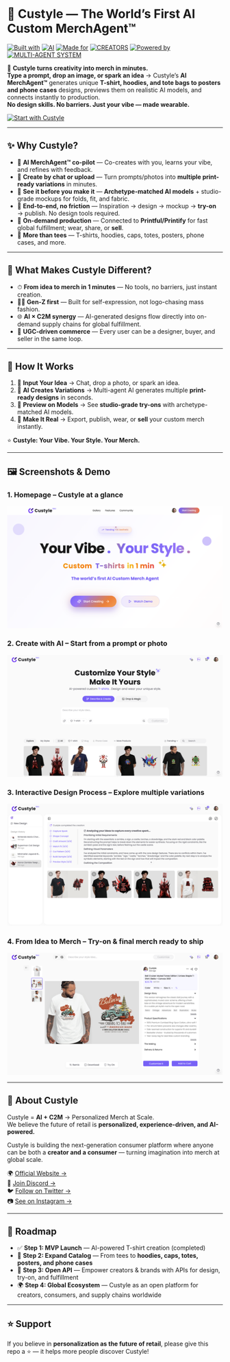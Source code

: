 # 👕 Custyle — The World’s First AI Custom MerchAgent™


[![Built with](https://img.shields.io/badge/Built%20with-444444?style=for-the-badge)](https://custyle.ai)
[![AI](https://img.shields.io/badge/AI-7B61FF?style=for-the-badge&logo=openai&logoColor=ffffff)](https://custyle.ai)
[![Made for](https://img.shields.io/badge/Made%20for-444444?style=for-the-badge)](https://custyle.ai)
[![CREATORS](https://img.shields.io/badge/CREATORS-FF7A45?style=for-the-badge&logo=sparkfun&logoColor=ffffff)](https://custyle.ai)
[![Powered by](https://img.shields.io/badge/Powered%20by-444444?style=for-the-badge)](https://custyle.ai)
[![MULTI-AGENT SYSTEM](https://img.shields.io/badge/MULTI--AGENT%20SYSTEM-06B6D4?style=for-the-badge&logo=protocols-dot-io&logoColor=ffffff)](https://custyle.ai)


🚀 **Custyle turns creativity into merch in minutes.**  
**Type a prompt, drop an image, or spark an idea** → Custyle’s **AI MerchAgent™** generates unique **T-shirt, hoodies, and tote bags to posters and phone cases** designs, previews them on realistic AI models, and connects instantly to production.  
**No design skills. No barriers. Just your vibe — made wearable.**  

[![Start with Custyle](https://img.shields.io/badge/START%20WITH%20CUSTYLE-0A66C2?style=for-the-badge&logo=github&logoColor=ffffff)](https://custyle.ai)


---

## ✨ Why Custyle?

- 🧠 **AI MerchAgent™ co-pilot** — Co-creates with you, learns your vibe, and refines with feedback.
- 💬 **Create by chat or upload** — Turn prompts/photos into **multiple print-ready variations** in minutes.
- 👀 **See it before you make it** — **Archetype-matched AI models** + studio-grade mockups for folds, fit, and fabric.
- 🔁 **End-to-end, no friction** — Inspiration → design → mockup → **try-on** → publish. No design tools required.
- 🚚 **On-demand production** — Connected to **Printful/Printify** for fast global fulfillment; wear, share, or **sell**.
- 🧢 **More than tees** — T-shirts, hoodies, caps, totes, posters, phone cases, and more.
 

---

## 🔑 What Makes Custyle Different?

- ⏱ **From idea to merch in 1 minutes** — No tools, no barriers, just instant creation.  
- 👩‍🎤 **Gen-Z first** — Built for self-expression, not logo-chasing mass fashion.  
- 🌐 **AI × C2M synergy** — AI-generated designs flow directly into on-demand supply chains for global fulfillment.  
- 🔄 **UGC-driven commerce** — Every user can be a designer, buyer, and seller in the same loop.  

---

## 🌟 How It Works

1. 📝 **Input Your Idea** → Chat, drop a photo, or spark an idea.  
2. 🎨 **AI Creates Variations** → Multi-agent AI generates multiple **print-ready designs** in seconds.  
3. 👕 **Preview on Models** → See **studio-grade try-ons** with archetype-matched AI models.  
4. 🛒 **Make It Real** → Export, publish, wear, or **sell** your custom merch instantly.  

⭐ **Custyle: Your Vibe. Your Style. Your Merch.**


---

## 🖼️ Screenshots & Demo

### 1. Homepage – Custyle at a glance
![Custyle Homepage](Custyle_Homepage.png)

### 2. Create with AI – Start from a prompt or photo
![Custyle Create](Custyle_CreatewithAI.png)

### 3. Interactive Design Process – Explore multiple variations
![Custyle Variations](Custyle_InteractiveDesigProcess.png)

### 4. From Idea to Merch – Try-on & final merch ready to ship
![Custyle Final Merch](Custyle_FromIdeatoMerch.png)


---

## 📖 About Custyle

Custyle = **AI + C2M** → Personalized Merch at Scale.  
We believe the future of retail is **personalized, experience-driven, and AI-powered.**  

Custyle is building the next-generation consumer platform where anyone can be both a **creator and a consumer** — turning imagination into merch at global scale.  

🌍 [Official Website →](https://custyle.ai)  
💬 [Join Discord →](https://discord.gg/7B52gKXx)  
🐦 [Follow on Twitter →](https://x.com/custyleai)  
📷 [See on Instagram →](https://www.instagram.com/custyle.ai)  

---

## 📌 Roadmap

- ✅ **Step 1: MVP Launch** — AI-powered T-shirt creation (completed)  
- 🚀 **Step 2: Expand Catalog** — From tees to **hoodies, caps, totes, posters, and phone cases**  
- 🔌 **Step 3: Open API** — Empower creators & brands with APIs for design, try-on, and fulfillment  
- 🌍 **Step 4: Global Ecosystem** — Custyle as an open platform for creators, consumers, and supply chains worldwide  
 

---

## ⭐ Support
If you believe in **personalization as the future of retail**, please give this repo a ⭐ — it helps more people discover Custyle!  
